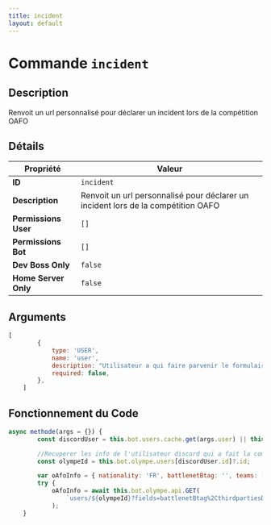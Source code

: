 ```yaml
---
title: incident
layout: default
---
```


# Commande `incident`

## Description

Renvoit un url personnalisé pour déclarer un incident lors de la compétition OAFO

## Détails

| Propriété | Valeur |
| --- | --- |
| **ID** | `incident` |
| **Description** | Renvoit un url personnalisé pour déclarer un incident lors de la compétition OAFO |
| **Permissions User** | `[]` |
| **Permissions Bot** | `[]` |
| **Dev Boss Only** | `false` |
| **Home Server Only** | `false` |

## Arguments

```javascript
[
		{
			type: 'USER',
			name: 'user',
			description: "Utilisateur a qui faire parvenir le formulaire d'incident",
			required: false,
		},
	]
```

## Fonctionnement du Code

```javascript
async methode(args = {}) {
		const discordUser = this.bot.users.cache.get(args.user) || this.user;

		//Recuperer les info de l'utilisateur discord qui a fait la commande
		const olympeId = this.bot.olympe.users[discordUser.id]?.id;

		var oAfoInfo = { nationality: 'FR', battlenetBtag: '', teams: [] };
		try {
			oAfoInfo = await this.bot.olympe.api.GET(
				`users/${olympeId}?fields=battlenetBtag%2CthirdpartiesDiscord`
			);
	}
```
